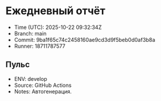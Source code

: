 # Ежедневный отчёт
- Time (UTC): 2025-10-22 09:32:34Z
- Branch: main
- Commit: 9ba1f65c74c2458160ae9cd3d9f5beb0d0af3b8a
- Runner: 18711787577

## Пульс
- ENV: develop
- Source: GitHub Actions
- Notes: Автогенерация.

